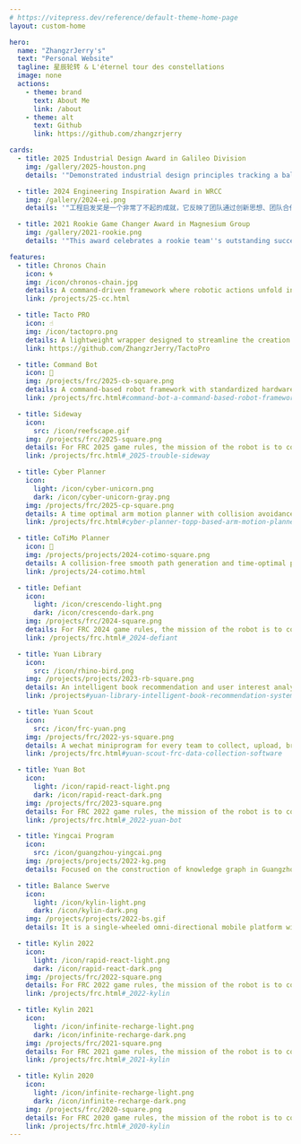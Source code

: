 ```yaml
---
# https://vitepress.dev/reference/default-theme-home-page
layout: custom-home

hero:
  name: "ZhangzrJerry's"
  text: "Personal Website"
  tagline: 星辰轮转 & L'éternel tour des constellations
  image: none
  actions:
    - theme: brand
      text: About Me
      link: /about
    - theme: alt
      text: Github
      link: https://github.com/zhangzrjerry

cards:
  - title: 2025 Industrial Design Award in Galileo Division
    img: /gallery/2025-houston.png
    details: '"Demonstrated industrial design principles tracking a balance being form, function and aesthetic. This team proved that mythical creatures exist, and can come in black. The robot uses a clever combination of materials, to make an elegant machine. There is no mysticism about this team and robot, they are ready for the world. Congratulations to 8214!"'

  - title: 2024 Engineering Inspiration Award in WRCC
    img: /gallery/2024-ei.png
    details: '"工程启发奖是一个非常了不起的成就，它反映了团队通过创新思想、团队合作和社区参与，能够激励和激发他人的能力。获得该奖的团队通过对机器人技术的热爱和学习，建设了学校的教室及课程预定系统，将线下工作推动到线上，帮助学校实现数字化转型，务实的行动值得称赞。你们团队的成功不仅是你们辛勤工作和坚持不懈的体现，也是整个 FRC 社区的鼓舞力量。祝贺工程启发奖的获奖队伍 Defiant 9975，他们来自于济南外国语学校，愿这个荣誉成为未来更大成就的基石。"'

  - title: 2021 Rookie Game Changer Award in Magnesium Group
    img: /gallery/2021-rookie.png
    details: '"This award celebrates a rookie team''s outstanding success this season. Their spectacular robot had to be slowed down for the camera to be able to follow its movement. The demonstration came later than expected, but it was worth to wait. Born out of CAD, kylin''s swerves across the field showing off its impressive capabilities. This team is definitely off to an excellent start. They are rookie game-changers! Rookie Game Changer Award goes to team 8011, Guangzhou wayi from Guangzhou. Congratulations!"'

features:
  - title: Chronos Chain
    icon: 🌀
    img: /icon/chronos-chain.jpg
    details: A command-driven framework where robotic actions unfold in flawless sequence, like links in a timeless chain.
    link: /projects/25-cc.html

  - title: Tacto PRO
    icon: ☝️
    img: /icon/tactopro.png
    details: A lightweight wrapper designed to streamline the creation of TACTO simulations, significantly reducing code complexity and boilerplate.
    link: https://github.com/ZhangzrJerry/TactoPro

  - title: Command Bot
    icon: 🤖
    img: /projects/frc/2025-cb-square.png
    details: A command-based robot framework with standardized hardware interfaces and factory-patterned subsystems.
    link: /projects/frc.html#command-bot-a-command-based-robot-framework

  - title: Sideway
    icon:
      src: /icon/reefscape.gif
    img: /projects/frc/2025-square.png
    details: For FRC 2025 game rules, the mission of the robot is to collect the Coral (PVC pipe) or the Algae (rubber ball) and place.
    link: /projects/frc.html#_2025-trouble-sideway

  - title: Cyber Planner
    icon:
      light: /icon/cyber-unicorn.png
      dark: /icon/cyber-unicorn-gray.png
    img: /projects/frc/2025-cp-square.png
    details: A time optimal arm motion planner with collision avoidance and electrical limits applied on motors.
    link: /projects/frc.html#cyber-planner-topp-based-arm-motion-planner

  - title: CoTiMo Planner
    icon: 🥏
    img: /projects/projects/2024-cotimo-square.png
    details: A collision-free smooth path generation and time-optimal path parameterization palnner with model predictive control.
    link: /projects/24-cotimo.html

  - title: Defiant
    icon:
      light: /icon/crescendo-light.png
      dark: /icon/crescendo-dark.png
    img: /projects/frc/2024-square.png
    details: For FRC 2024 game rules, the mission of the robot is to collect the Note (squishy ring) and shoot to the speaker or to the amplifier.
    link: /projects/frc.html#_2024-defiant

  - title: Yuan Library
    icon:
      src: /icon/rhino-bird.png
    img: /projects/projects/2023-rb-square.png
    details: An intelligent book recommendation and user interest analysis system based on factorization machine.
    link: /projects#yuan-library-intelligent-book-recommendation-system

  - title: Yuan Scout
    icon:
      src: /icon/frc-yuan.png
    img: /projects/frc/2022-ys-square.png
    details: A wechat miniprogram for every team to collect, upload, browse, contrast, analyze, and export data during the FRC match.
    link: /projects/frc.html#yuan-scout-frc-data-collection-software

  - title: Yuan Bot
    icon:
      light: /icon/rapid-react-light.png
      dark: /icon/rapid-react-dark.png
    img: /projects/frc/2023-square.png
    details: For FRC 2022 game rules, the mission of the robot is to collect and shoot the CARGO (oversized tennis ball) to the hub.
    link: /projects/frc.html#_2022-yuan-bot

  - title: Yingcai Program
    icon:
      src: /icon/guangzhou-yingcai.png
    img: /projects/projects/2022-kg.png
    details: Focused on the construction of knowledge graph in Guangzhou Yingcai Middle School Science Research Training Program.

  - title: Balance Swerve
    icon:
      light: /icon/kylin-light.png
      dark: /icon/kylin-dark.png
    img: /projects/projects/2022-bs.gif
    details: It is a single-wheeled omni-directional mobile platform with a balancing mechanism.

  - title: Kylin 2022
    icon:
      light: /icon/rapid-react-light.png
      dark: /icon/rapid-react-dark.png
    img: /projects/frc/2022-square.png
    details: For FRC 2022 game rules, the mission of the robot is to collect and shoot the CARGO (oversized tennis ball) to the hub.
    link: /projects/frc.html#_2022-kylin

  - title: Kylin 2021
    icon:
      light: /icon/infinite-recharge-light.png
      dark: /icon/infinite-recharge-dark.png
    img: /projects/frc/2021-square.png
    details: For FRC 2021 game rules, the mission of the robot is to collect the Power Cell (foam ball) and shoot to the power port.
    link: /projects/frc.html#_2021-kylin

  - title: Kylin 2020
    icon:
      light: /icon/infinite-recharge-light.png
      dark: /icon/infinite-recharge-dark.png
    img: /projects/frc/2020-square.png
    details: For FRC 2020 game rules, the mission of the robot is to collect the Power Cell (foam ball) and shoot to the power port.
    link: /projects/frc.html#_2020-kylin
---
```

